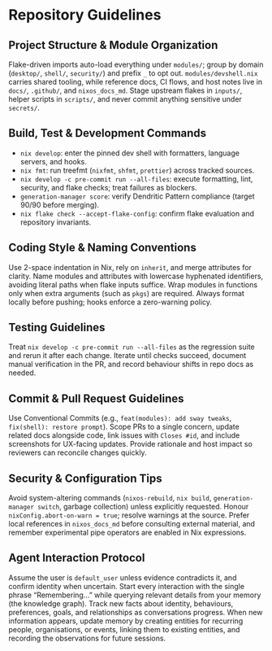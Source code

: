 # Repository Guidelines

## Project Structure & Module Organization

Flake-driven imports auto-load everything under `modules/`; group by domain (`desktop/`, `shell/`, `security/`) and prefix `_` to opt out. `modules/devshell.nix` carries shared tooling, while reference docs, CI flows, and host notes live in `docs/`, `.github/`, and `nixos_docs_md`. Stage upstream flakes in `inputs/`, helper scripts in `scripts/`, and never commit anything sensitive under `secrets/`.

## Build, Test & Development Commands

- `nix develop`: enter the pinned dev shell with formatters, language servers, and hooks.
- `nix fmt`: run treefmt (`nixfmt`, `shfmt`, `prettier`) across tracked sources.
- `nix develop -c pre-commit run --all-files`: execute formatting, lint, security, and flake checks; treat failures as blockers.
- `generation-manager score`: verify Dendritic Pattern compliance (target 90/90 before merging).
- `nix flake check --accept-flake-config`: confirm flake evaluation and repository invariants.

## Coding Style & Naming Conventions

Use 2-space indentation in Nix, rely on `inherit`, and merge attributes for clarity. Name modules and attributes with lowercase hyphenated identifiers, avoiding literal paths when flake inputs suffice. Wrap modules in functions only when extra arguments (such as `pkgs`) are required. Always format locally before pushing; hooks enforce a zero-warning policy.

## Testing Guidelines

Treat `nix develop -c pre-commit run --all-files` as the regression suite and rerun it after each change. Iterate until checks succeed, document manual verification in the PR, and record behaviour shifts in repo docs as needed.

## Commit & Pull Request Guidelines

Use Conventional Commits (e.g., `feat(modules): add sway tweaks`, `fix(shell): restore prompt`). Scope PRs to a single concern, update related docs alongside code, link issues with `Closes #id`, and include screenshots for UX-facing updates. Provide rationale and host impact so reviewers can reconcile changes quickly.

## Security & Configuration Tips

Avoid system-altering commands (`nixos-rebuild`, `nix build`, `generation-manager switch`, garbage collection) unless explicitly requested. Honour `nixConfig.abort-on-warn = true`; resolve warnings at the source. Prefer local references in `nixos_docs_md` before consulting external material, and remember experimental pipe operators are enabled in Nix expressions.

## Agent Interaction Protocol

Assume the user is `default_user` unless evidence contradicts it, and confirm identity when uncertain. Start every interaction with the single phrase “Remembering...” while querying relevant details from your memory (the knowledge graph). Track new facts about identity, behaviours, preferences, goals, and relationships as conversations progress. When new information appears, update memory by creating entities for recurring people, organisations, or events, linking them to existing entities, and recording the observations for future sessions.
